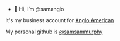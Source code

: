 - 👋 Hi, I’m @samanglo

It's my business account for [Anglo American]([url](https://www.angloamerican.com/))

My personal github is [@samsammurphy]([url](https://github.com/samsammurphy))
